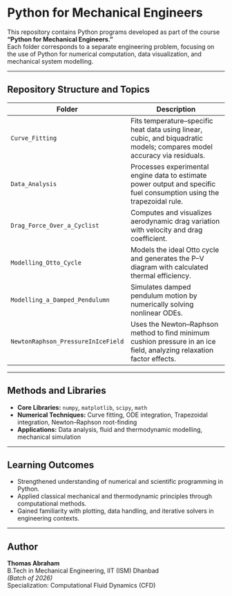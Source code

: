 # Python for Mechanical Engineers

This repository contains Python programs developed as part of the course **“Python for Mechanical Engineers.”**  
Each folder corresponds to a separate engineering problem, focusing on the use of Python for numerical computation, data visualization, and mechanical system modelling.

---

## Repository Structure and Topics

| Folder | Description |
|--------|--------------|
| `Curve_Fitting` | Fits temperature–specific heat data using linear, cubic, and biquadratic models; compares model accuracy via residuals. |
| `Data_Analysis` | Processes experimental engine data to estimate power output and specific fuel consumption using the trapezoidal rule. |
| `Drag_Force_Over_a_Cyclist` | Computes and visualizes aerodynamic drag variation with velocity and drag coefficient. |
| `Modelling_Otto_Cycle` | Models the ideal Otto cycle and generates the P–V diagram with calculated thermal efficiency. |
| `Modelling_a_Damped_Pendulumn` | Simulates damped pendulum motion by numerically solving nonlinear ODEs. |
| `NewtonRaphson_PressureInIceField` | Uses the Newton–Raphson method to find minimum cushion pressure in an ice field, analyzing relaxation factor effects. |

---

## Methods and Libraries
- **Core Libraries:** `numpy`, `matplotlib`, `scipy`, `math`
- **Numerical Techniques:** Curve fitting, ODE integration, Trapezoidal integration, Newton–Raphson root-finding
- **Applications:** Data analysis, fluid and thermodynamic modelling, mechanical simulation

---

## Learning Outcomes
- Strengthened understanding of numerical and scientific programming in Python.  
- Applied classical mechanical and thermodynamic principles through computational methods.  
- Gained familiarity with plotting, data handling, and iterative solvers in engineering contexts.

---

## Author
**Thomas Abraham**  
B.Tech in Mechanical Engineering, IIT (ISM) Dhanbad  
*(Batch of 2026)*  
Specialization: Computational Fluid Dynamics (CFD)
